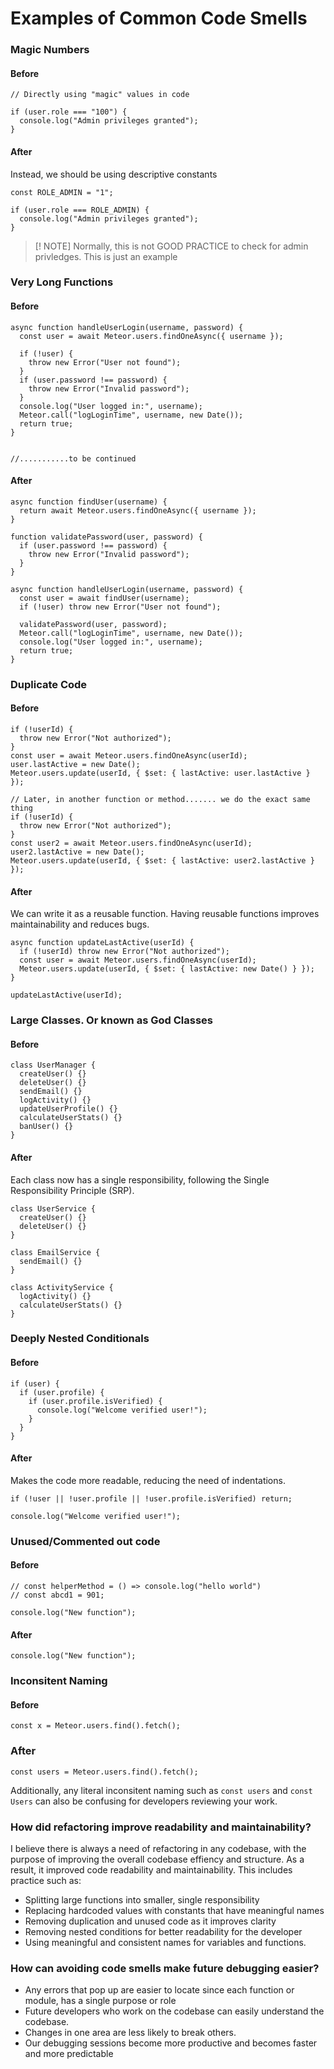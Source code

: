 # Examples of Common Code Smells

### Magic Numbers

#### Before

```
// Directly using "magic" values in code

if (user.role === "100") {
  console.log("Admin privileges granted");
}
```

#### After

Instead, we should be using descriptive constants

```
const ROLE_ADMIN = "1";

if (user.role === ROLE_ADMIN) {
  console.log("Admin privileges granted");
}
```

> [! NOTE]
> Normally, this is not GOOD PRACTICE to check for admin privledges. This is just an example

### Very Long Functions

#### Before

```
async function handleUserLogin(username, password) {
  const user = await Meteor.users.findOneAsync({ username });
  
  if (!user) {
    throw new Error("User not found");
  }
  if (user.password !== password) {
    throw new Error("Invalid password");
  }
  console.log("User logged in:", username);
  Meteor.call("logLoginTime", username, new Date());
  return true;
}


//...........to be continued

```

#### After

```
async function findUser(username) {
  return await Meteor.users.findOneAsync({ username });
}

function validatePassword(user, password) {
  if (user.password !== password) {
    throw new Error("Invalid password");
  }
}

async function handleUserLogin(username, password) {
  const user = await findUser(username);
  if (!user) throw new Error("User not found");

  validatePassword(user, password);
  Meteor.call("logLoginTime", username, new Date());
  console.log("User logged in:", username);
  return true;
}
```

### Duplicate Code

#### Before

```
if (!userId) {
  throw new Error("Not authorized");
}
const user = await Meteor.users.findOneAsync(userId);
user.lastActive = new Date();
Meteor.users.update(userId, { $set: { lastActive: user.lastActive } });

// Later, in another function or method....... we do the exact same thing
if (!userId) {
  throw new Error("Not authorized");
}
const user2 = await Meteor.users.findOneAsync(userId);
user2.lastActive = new Date();
Meteor.users.update(userId, { $set: { lastActive: user2.lastActive } });

```

#### After

We can write it as a reusable function. Having reusable functions improves maintainability and reduces bugs.

```
async function updateLastActive(userId) {
  if (!userId) throw new Error("Not authorized");
  const user = await Meteor.users.findOneAsync(userId);
  Meteor.users.update(userId, { $set: { lastActive: new Date() } });
}

updateLastActive(userId);
```

### Large Classes. Or known as God Classes

#### Before

```
class UserManager {
  createUser() {}
  deleteUser() {}
  sendEmail() {}
  logActivity() {}
  updateUserProfile() {}
  calculateUserStats() {}
  banUser() {}
}
```

#### After

Each class now has a single responsibility, following the Single Responsibility Principle (SRP).

```
class UserService {
  createUser() {}
  deleteUser() {}
}

class EmailService {
  sendEmail() {}
}

class ActivityService {
  logActivity() {}
  calculateUserStats() {}
}
```

### Deeply Nested Conditionals

#### Before

```
if (user) {
  if (user.profile) {
    if (user.profile.isVerified) {
      console.log("Welcome verified user!");
    }
  }
}
```

#### After

Makes the code more readable, reducing the need of indentations.

```
if (!user || !user.profile || !user.profile.isVerified) return;

console.log("Welcome verified user!");
```

### Unused/Commented out code

#### Before

```
// const helperMethod = () => console.log("hello world")
// const abcd1 = 901;

console.log("New function");
```

#### After

```
console.log("New function");
```

### Inconsitent Naming

#### Before

```
const x = Meteor.users.find().fetch();
```

### After

```
const users = Meteor.users.find().fetch();
```

Additionally, any literal inconsitent naming such as `const users` and `const Users` can also be confusing for developers reviewing your work.

### How did refactoring improve readability and maintainability?

I believe there is always a need of refactoring in any codebase, with the purpose of improving the overall codebase effiency and structure. As a result, it improved code readability and maintainability. This includes practice such as:

- Splitting large functions into smaller, single responsibility
- Replacing hardcoded values with constants that have meaningful names
- Removing duplication and unused code as it improves clarity
- Removing nested conditions for better readability for the developer
- Using meaningful and consistent names for variables and functions.

### How can avoiding code smells make future debugging easier?

- Any errors that pop up are easier to locate since each function or module, has a single purpose or role
- Future developers who work on the codebase can easily understand the codebase.
- Changes in one area are less likely to break others.
- Our debugging sessions become more productive and becomes faster and more predictable
